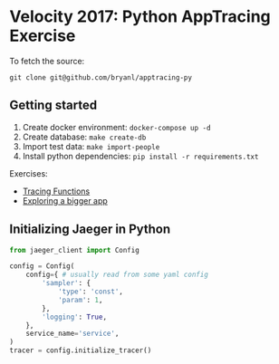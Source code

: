 # Velocity 2017: Python AppTracing Exercise

To fetch the source:

`git clone git@github.com/bryanl/apptracing-py`

## Getting started

1. Create docker environment: `docker-compose up -d`
1. Create database: `make create-db`
1. Import test data: `make import-people`
1. Install python dependencies: `pip install -r requirements.txt`

Exercises:

* [Tracing Functions](functions)
* [Exploring a bigger app](app)

## Initializing Jaeger in Python

```python
from jaeger_client import Config

config = Config(
    config={ # usually read from some yaml config
        'sampler': {
            'type': 'const',
            'param': 1,
        },
        'logging': True,
    },
    service_name='service',
)
tracer = config.initialize_tracer()
```